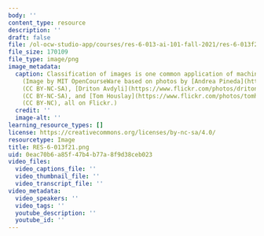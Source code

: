 ```yaml
---
body: ''
content_type: resource
description: ''
draft: false
file: /ol-ocw-studio-app/courses/res-6-013-ai-101-fall-2021/res-6-013f21.png
file_size: 170109
file_type: image/png
image_metadata:
  caption: Classification of images is one common application of machine learning.
    (Image by MIT OpenCourseWare based on photos by [Andrea Pineda](https://www.flickr.com/photos/pine87/2787209562)
    (CC BY-NC-SA), [Driton Avdyli](https://www.flickr.com/photos/driton/2485380411)
    (CC BY-NC-SA), and [Tom Houslay](https://www.flickr.com/photos/tomhouslay/14962688165)
    (CC BY-NC), all on Flickr.)
  credit: ''
  image-alt: ''
learning_resource_types: []
license: https://creativecommons.org/licenses/by-nc-sa/4.0/
resourcetype: Image
title: RES-6-013f21.png
uid: 0eac70b6-a85f-47b4-b77a-8f9d38ceb023
video_files:
  video_captions_file: ''
  video_thumbnail_file: ''
  video_transcript_file: ''
video_metadata:
  video_speakers: ''
  video_tags: ''
  youtube_description: ''
  youtube_id: ''
---
```

